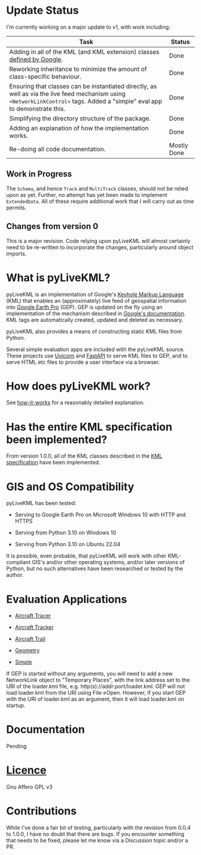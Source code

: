 # Update Status

I'm currently working on a major update to v1, with work including:

| Task | Status |
| --- | --- |
| Adding in all of the KML (and KML extension) classes [defined by Google](https://developers.google.com/kml/documentation/kmlreference). | Done |
| Reworking inheritance to minimize the amount of class-specific behaviour. | Done |
| Ensuring that classes can be instantiated directly, as well as via the live feed mechanism using `<NetworkLinkControl>` tags. Added a "simple" eval app to demonstrate this. | Done |
| Simplifying the directory structure of the package. | Done |
| Adding an explanation of how the implementation works. | Done |
| Re-doing all code documentation. | Mostly Done |

## Work in Progress

The `Schema`, and hence `Track` and `MultiTrack` classes, should not be relied upon as yet. Further, no attempt has yet been made to implement `ExtendedData`. All of these require additional work that I will carry out as time permits.

## Changes from version 0

This is a major revision. Code relying upon pyLiveKML will almost certainly need to be re-written to incorporate the changes, particularly around object imports.

# What is pyLiveKML?

pyLiveKML is an implementation of Google's 
[Keyhole Markup Language](https://developers.google.com/kml/documentation/kmlreference) (KML) that enables an 
(approximately) live feed of geospatial information into [Google Earth Pro](https://www.google.com/earth/versions/) 
(GEP). GEP is updated on the fly using an implementation of the mechanism described in 
[Google's documentation](https://developers.google.com/kml/documentation/updates). KML tags are automatically created, updated and deleted as necessary.

pyLiveKML also provides a means of constructing static KML files from Python.

Several simple evaluation apps are included with the pyLiveKML source.  These projects use [Uvicorn](https://www.uvicorn.org/) and [FastAPI](https://fastapi.tiangolo.com/) to serve KML files to GEP, and to serve HTML etc files to provide a user interface via a browser.

# How does pyLiveKML work?

See [how-it-works](/docs/how-it-works.md) for a reasonably detailed explanation.

# Has the entire KML specification been implemented?

From version 1.0.0, all of the KML classes described in the [KML specification](https://developers.google.com/kml/documentation/kmlreference) have been implemented.

# GIS and OS Compatibility

pyLiveKML has been tested:

* Serving to Google Earth Pro on Microsoft Windows 10 with HTTP and HTTPS

* Serving from Python 3.10 on Windows 10

* Serving from Python 3.10 on Ubuntu 22.04

It is possible, even probable, that pyLiveKML will work with other KML-compliant GIS's and/or other operating systems, and/or later versions of Python, but no such alternatives have been researched or tested by the author.

# Evaluation Applications

* [Aircraft Tracer](evals/apps/aircraft_tracer/README.md)

* [Aircraft Tracker](evals/apps/aircraft_tracker/README.md)

* [Aircraft Trail](evals/apps/aircraft_trail/README.md)

* [Geometry](evals/apps/geometry/README.md)

* [Simple](evals/apps/simple/README.md)

If GEP is started without any arguments, you will need to add a new NetworkLink object to "Temporary Places", with the link address set to the URI of the loader.kml file, e.g. http(s)://addr:port/loader.kml. GEP will not load loader.kml from the URI using File->Open.  However, if you start GEP with the URI of loader.kml as an argument, then it will load loader.kml on startup.

# Documentation

Pending

# [Licence](LICENCE)

Gnu Affero GPL v3

# Contributions

While I've done a fair bit of testing, particularly with the revision from 0.0.4 to 1.0.0, I have no doubt that there are bugs. If you encounter something that needs to be fixed, please let me know via a Discussion topic and/or a PR.
